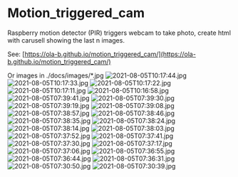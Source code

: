 # Motion_triggered_cam
Raspberry motion detector (PIR) triggers webcam to take photo, create html with carusell showing the last n images.

See: [https://ola-b.github.io/motion_triggered_cam/](https://ola-b.github.io/motion_triggered_cam/)


Or images in ./docs/images/*.jpg
![2021-08-05T10:17:44.jpg](https://github.com/Ola-B/motion_triggered_cam/blob/main/docs/images/2021-08-05T10:17:44.jpg "2021-08-05T10:17:44.jpg")
![2021-08-05T10:17:33.jpg](https://github.com/Ola-B/motion_triggered_cam/blob/main/docs/images/2021-08-05T10:17:33.jpg "2021-08-05T10:17:33.jpg")
![2021-08-05T10:17:22.jpg](https://github.com/Ola-B/motion_triggered_cam/blob/main/docs/images/2021-08-05T10:17:22.jpg "2021-08-05T10:17:22.jpg")
![2021-08-05T10:17:11.jpg](https://github.com/Ola-B/motion_triggered_cam/blob/main/docs/images/2021-08-05T10:17:11.jpg "2021-08-05T10:17:11.jpg")
![2021-08-05T10:16:58.jpg](https://github.com/Ola-B/motion_triggered_cam/blob/main/docs/images/2021-08-05T10:16:58.jpg "2021-08-05T10:16:58.jpg")
![2021-08-05T07:39:41.jpg](https://github.com/Ola-B/motion_triggered_cam/blob/main/docs/images/2021-08-05T07:39:41.jpg "2021-08-05T07:39:41.jpg")
![2021-08-05T07:39:30.jpg](https://github.com/Ola-B/motion_triggered_cam/blob/main/docs/images/2021-08-05T07:39:30.jpg "2021-08-05T07:39:30.jpg")
![2021-08-05T07:39:19.jpg](https://github.com/Ola-B/motion_triggered_cam/blob/main/docs/images/2021-08-05T07:39:19.jpg "2021-08-05T07:39:19.jpg")
![2021-08-05T07:39:08.jpg](https://github.com/Ola-B/motion_triggered_cam/blob/main/docs/images/2021-08-05T07:39:08.jpg "2021-08-05T07:39:08.jpg")
![2021-08-05T07:38:57.jpg](https://github.com/Ola-B/motion_triggered_cam/blob/main/docs/images/2021-08-05T07:38:57.jpg "2021-08-05T07:38:57.jpg")
![2021-08-05T07:38:46.jpg](https://github.com/Ola-B/motion_triggered_cam/blob/main/docs/images/2021-08-05T07:38:46.jpg "2021-08-05T07:38:46.jpg")
![2021-08-05T07:38:35.jpg](https://github.com/Ola-B/motion_triggered_cam/blob/main/docs/images/2021-08-05T07:38:35.jpg "2021-08-05T07:38:35.jpg")
![2021-08-05T07:38:24.jpg](https://github.com/Ola-B/motion_triggered_cam/blob/main/docs/images/2021-08-05T07:38:24.jpg "2021-08-05T07:38:24.jpg")
![2021-08-05T07:38:14.jpg](https://github.com/Ola-B/motion_triggered_cam/blob/main/docs/images/2021-08-05T07:38:14.jpg "2021-08-05T07:38:14.jpg")
![2021-08-05T07:38:03.jpg](https://github.com/Ola-B/motion_triggered_cam/blob/main/docs/images/2021-08-05T07:38:03.jpg "2021-08-05T07:38:03.jpg")
![2021-08-05T07:37:52.jpg](https://github.com/Ola-B/motion_triggered_cam/blob/main/docs/images/2021-08-05T07:37:52.jpg "2021-08-05T07:37:52.jpg")
![2021-08-05T07:37:41.jpg](https://github.com/Ola-B/motion_triggered_cam/blob/main/docs/images/2021-08-05T07:37:41.jpg "2021-08-05T07:37:41.jpg")
![2021-08-05T07:37:30.jpg](https://github.com/Ola-B/motion_triggered_cam/blob/main/docs/images/2021-08-05T07:37:30.jpg "2021-08-05T07:37:30.jpg")
![2021-08-05T07:37:17.jpg](https://github.com/Ola-B/motion_triggered_cam/blob/main/docs/images/2021-08-05T07:37:17.jpg "2021-08-05T07:37:17.jpg")
![2021-08-05T07:37:06.jpg](https://github.com/Ola-B/motion_triggered_cam/blob/main/docs/images/2021-08-05T07:37:06.jpg "2021-08-05T07:37:06.jpg")
![2021-08-05T07:36:55.jpg](https://github.com/Ola-B/motion_triggered_cam/blob/main/docs/images/2021-08-05T07:36:55.jpg "2021-08-05T07:36:55.jpg")
![2021-08-05T07:36:44.jpg](https://github.com/Ola-B/motion_triggered_cam/blob/main/docs/images/2021-08-05T07:36:44.jpg "2021-08-05T07:36:44.jpg")
![2021-08-05T07:36:31.jpg](https://github.com/Ola-B/motion_triggered_cam/blob/main/docs/images/2021-08-05T07:36:31.jpg "2021-08-05T07:36:31.jpg")
![2021-08-05T07:30:50.jpg](https://github.com/Ola-B/motion_triggered_cam/blob/main/docs/images/2021-08-05T07:30:50.jpg "2021-08-05T07:30:50.jpg")
![2021-08-05T07:30:39.jpg](https://github.com/Ola-B/motion_triggered_cam/blob/main/docs/images/2021-08-05T07:30:39.jpg "2021-08-05T07:30:39.jpg")
